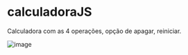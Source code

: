 # calculadoraJS
 Calculadora com as 4 operações, opção de apagar, reiniciar.
 
![image](https://github.com/AlexandreSantanaa/calculadoraJS/assets/126908528/dc72adff-e11a-44c4-a2b5-4460b5cacf78)
